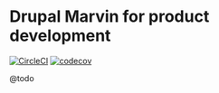 # Drupal Marvin for product development

[![CircleCI](https://circleci.com/gh/Sweetchuck/drupal-marvin_product.svg?style=svg)](https://circleci.com/gh/Sweetchuck/drupal-marvin_product)
[![codecov](https://codecov.io/gh/Sweetchuck/drupal-marvin_product/branch/8.x-1.x/graph/badge.svg)](https://codecov.io/gh/Sweetchuck/drupal-marvin_product)

@todo

